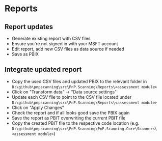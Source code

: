 # Reports

## Report updates

- Generate existing report with CSV files
- Ensure you're not signed in with your MSFT account
- Edit report, add new CSV files as data source if needed
- Save as PBIX

## Integrate updated report

- Copy the used CSV files and updated PBIX to the relevant folder in `D:\github\pnpscanning\src\PnP.Scanning\Reports\<assessment module>`
- Click on "Transform data" -> "Data source settings"
- Update each CSV file to point to the CSV file located under `D:\github\pnpscanning\src\PnP.Scanning\Reports\<assessment module>`
- Click on "Apply Changes" 
- Check the report and if all looks good save the PBIX again
- Save the report as PBIT overwriting the current PBIT file
- Copy the created PBIT file to the respective code location (e.g. `D:\github\pnpscanning\src\PnP.Scanning\PnP.Scanning.Core\Scanners\<assessment module>`)